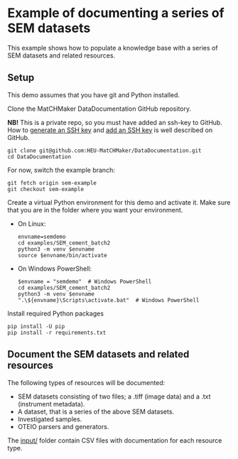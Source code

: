 Example of documenting a series of SEM datasets
===============================================

This example shows how to populate a knowledge base with a series of SEM datasets and related resources.

Setup
-----

This demo assumes that you have git and Python installed.

Clone the MatCHMaker DataDocumentation GitHub repository.

**NB!** This is a private repo, so you must have added an ssh-key to GitHub.
How to [generate an SSH key] and [add an SSH key] is well described on GitHub.

    git clone git@github.com:HEU-MatCHMaker/DataDocumentation.git
    cd DataDocumentation

For now, switch the example branch:

    git fetch origin sem-example
    git checkout sem-example

Create a virtual Python environment for this demo and activate it.
Make sure that you are in the folder where you want your environment.

- On Linux:

      envname=semdemo
      cd examples/SEM_cement_batch2
      python3 -m venv $envname
      source $envname/bin/activate

- On Windows PowerShell:

      $envname = "semdemo"  # Windows PowerShell
      cd examples/SEM_cement_batch2
      python3 -m venv $envname
      ".\${envname}\Scripts\activate.bat"  # Windows PowerShell

Install required Python packages

    pip install -U pip
    pip install -r requirements.txt

Document the SEM datasets and related resources
-----------------------------------------------

The following types of resources will be documented:

- SEM datasets consisting of two files; a .tiff (image data) and a .txt (instrument metadata).
- A dataset, that is a series of the above SEM datasets.
- Investigated samples.
- OTEIO parsers and generators.

The [input/] folder contain CSV files with documentation for each resource type.

[generate an SSH key]: https://docs.github.com/en/authentication/connecting-to-github-with-ssh/generating-a-new-ssh-key-and-adding-it-to-the-ssh-agent
[add an SSH key]:  https://docs.github.com/en/authentication/connecting-to-github-with-ssh/adding-a-new-ssh-key-to-your-github-account
[input/]: https://github.com/HEU-MatCHMaker/DataDocumentation/tree/sem-example/examples/SEM_cement_batch2/input/
